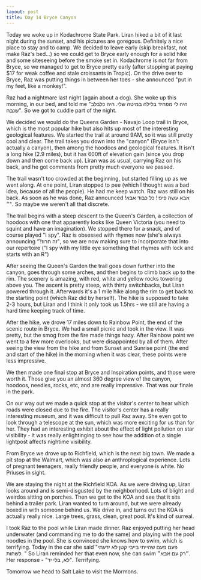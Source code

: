 ```yaml
---
layout: post
title: Day 14 Bryce Canyon
---
```


Today we woke up in Kodachrome State Park. Liran hiked a bit of it last night during the sunset, and his pictures are goregous. Definitely a nice place to stay and to camp. We decided to leave early (skip breakfast, not make Raz's bed...) so we could get to Bryce early enough for a solid hike and some siteseeing before the smoke set in. Kodachrome is not far from Bryce, so we managed to get to Bryce pretty early (after stopping at paying $17 for weak coffee and stale croissants in Tropic). On the drive over to Bryce, Raz was putting things in between her toes - she announced "put in my feet, like a monkey!".


Raz had a nightmare last night (again about a dog). She woke up this morning, in our bed, and told me "היה לי מפחיד בלילה במיטה שלי. היה כלבלב שנבח". So we got to cuddle part of the night.

We decided we would do the Queens Garden - Navajo Loop trail in Bryce, which is the most popular hike but also hits up most of the interesting geological features. We started the trail at around 9AM, so it was still pretty cool and clear. The trail takes you down into the "canyon" (Bryce isn't actually a canyon), then among the hoodoos and geological features. It isn't a long hike (2.9 miles), but it has 600ft of elevation gain (since you drop down and then come back up). Liran was as usual, carrying Raz on his back, and he got comments from pretty much everyone we passed.

The trail wasn't too crowded at the beginning, but started filling up as we went along. At one point, Liran stopped to pee (which I thought was a bad idea, because of all the people). He had me keep watch. Raz was still on his back. As soon as he was done, Raz announced אבא עשה פיפי! כל כבוד אבא!״". So maybe we weren't all that discrete.

The trail begins with a steep descent to the Queen's Garden, a collection of hoodoos with one that apparently looks like Queen Victoria (you need to squint and have an imagination). We stopped there for a snack, and of course played "I spy". Raz is obsessed with rhymes now (she's always announcing זה חרוז!״", so we are now making sure to incorporate that into our repertoire ("I spy with my little eye something that rhymes with lock and starts with an R")

After seeing the Queen's Garden the trail goes down further into the canyon, goes through some arches, and then begins to climb back up to the rim. The scenery is amazing, with red, white and yellow rocks towering above you. The ascent is pretty steep, with thirty switchbacks, but Liran powered through it. Afterwards it's a 1 mile hike along the rim to get back to the starting point (which Raz did by herself). The hike is supposed to take 2-3 hours, but Liran and I think it only took us 1.5hrs - we still are having a hard time keeping track of time.

After the hike, we drove 17 miles down to Rainbow Point, the end of the scenic route in Bryce. We had a small picnic and took in the view. It was pretty, but the smog from the fire made things hazy. After Rainbow point we went to a few more overlooks, but were disappointed by all of them. After seeing the view from the hike and from Sunset and Sunrise point (the end and start of the hike) in the morning when it was clear, these points were less impressive. 

We then made one final stop at Bryce and Inspiration points, and those were worth it. Those give you an almost 360 degree view of the canyon, hoodoos, needles, rocks, etc, and are really impressive. That was our finale in the park. 

On our way out we made a quick stop at the visitor's center to hear which roads were closed due to the fire. The visitor's center has a really interesting museum, and it was difficult to pull Raz away. She even got to look through a telescope at the sun, which was more exciting for us than for her. They had an interesting exhibit about the effect of light pollution on star visibility - it was really enlightinging to see how the addition of a single lightpost affects nightime visibility.

From Bryce we drove up to Richfield, which is the next big town. We made a pit stop at the Walmart, which was also an anthroplogical experience. Lots of pregnant teenagers, really friendly people, and everyone is white. No Priuses in sight.

We are staying the night at the Richfield KOA. As we were driving up, Liran looks around and is semi-disgusted by the neighborhood. Lots of blight and weirdos sitting on porches. Then we get to the KOA and see that it sits behind a trailer park. Liran wanted to turn around, but we were already boxed in with someone behind us. We drive in, and turns out the KOA is actually really nice. Large trees, grass, clean, great pool. It's kind of surreal.

I took Raz to the pool while Liran made dinner. Raz enjoyed putting her head underwater (and commanding me to do the same) and playing with the pool noodles in the pool. She is convinced she knows how to swim, which is terrifying. Today in the car she said "פעם פעם שהייתי בייבי קטן לא ידעתי לשחות. " So Liran reminded her that even now, she can swim ״רק עם אבא״. Her response - "לא, בלי יד". Terrifying.

Tomorrow we head to Salt Lake to visit the Mormons.



